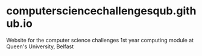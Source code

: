 # computersciencechallengesqub.github.io
Website for the computer science challenges 1st year computing module at Queen's University, Belfast
